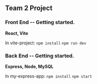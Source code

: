 ## Team 2 Project

### Front End -- Getting started.

**React, Vite**

In vite-project:
`npm install`
`npm run dev`

### Back End -- Getting started.

**Express, Node, MySQL**

In my-express-app:
`npm install`
`npm start`
